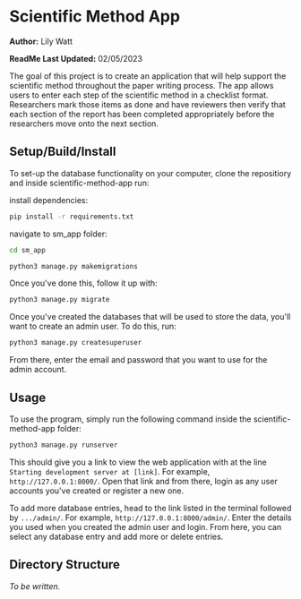 # Scientific Method App

**Author:** Lily Watt

**ReadMe Last Updated:** 02/05/2023

The goal of this project is to create an application that will help support the scientific method throughout the paper writing process. The app allows users to enter each step of the scientific method in a checklist format. Researchers mark those items as done and have reviewers then verify that each section of the report has been completed appropriately before the researchers move onto the next section. 

## Setup/Build/Install

To set-up the database functionality on your computer, clone the repositiory and inside scientific-method-app run:

install dependencies:
```bash
pip install -r requirements.txt
```

navigate to sm_app folder:
```bash
cd sm_app
```

```bash
python3 manage.py makemigrations
```
Once you've done this, follow it up with:
```bash
python3 manage.py migrate 
```
Once you've created the databases that will be used to store the data, you'll want to create an admin user. To do this, run:
```bash
python3 manage.py createsuperuser
```
From there, enter the email and password that you want to use for the admin account.

## Usage

To use the program, simply run the following command inside the scientific-method-app folder:

```bash
python3 manage.py runserver
```
This should give you a link to view the web application with at the line ```Starting development server at [link]```. For example, ```http://127.0.0.1:8000/```. Open that link and from there, login as any user accounts you've created or register a new one.

To add more database entries, head to the link listed in the terminal followed by ```.../admin/```. For example, ```http://127.0.0.1:8000/admin/```. Enter the details you used when you created the admin user and login. From here, you can select any database entry and add more or delete entries.

## Directory Structure

*To be written.*
